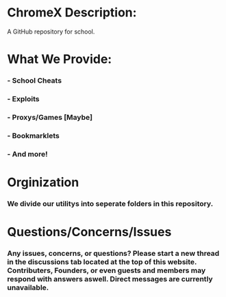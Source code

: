 # ChromeX Description:
A GitHub repository for school.

# What We Provide:

### - School Cheats
### - Exploits
### - Proxys/Games [Maybe]
### - Bookmarklets
### - And more!

# Orginization

### We divide our utilitys into seperate folders in this repository. 

# Questions/Concerns/Issues

### Any issues, concerns, or questions? Please start a new thread in the discussions tab located at the top of this website. Contributers, Founders, or even guests and members may respond with answers aswell. Direct messages are currently unavailable.
